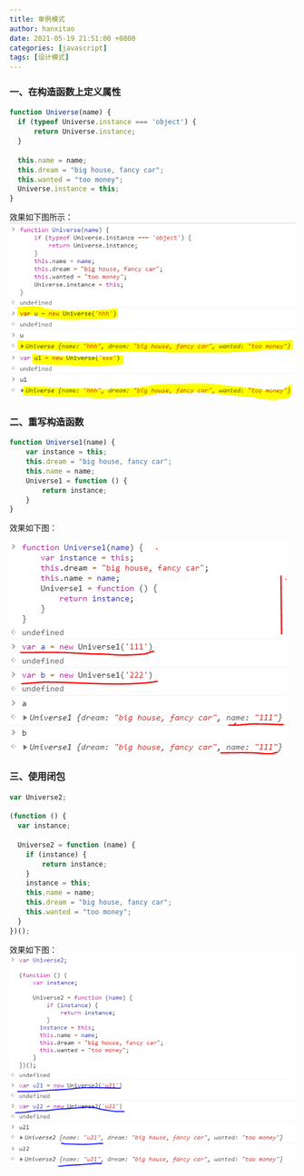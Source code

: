 ```yaml
---
title: 单例模式
author: hanxitao
date: 2021-05-19 21:51:00 +0800
categories: [javascript]
tags: [设计模式]
---
```


### 一、在构造函数上定义属性
```javascript
function Universe(name) {
  if (typeof Universe.instance === 'object') {
      return Universe.instance;
  }

  this.name = name;
  this.dream = "big house, fancy car";
  this.wanted = "too money";
  Universe.instance = this;
}
```
效果如下图所示：
![](/assets/img/shejimoshi/danli1.PNG)

### 二、重写构造函数
```javascript
function Universe1(name) {
    var instance = this;
    this.dream = "big house, fancy car";
    this.name = name;
    Universe1 = function () {
        return instance;
    }
}
```
效果如下图：

![](/assets/img/shejimoshi/danli2.PNG)

### 三、使用闭包
```javascript
var Universe2;

(function () {
  var instance;
  
  Universe2 = function (name) {
    if (instance) {
        return instance;
    }
    instance = this;
    this.name = name;
    this.dream = "big house, fancy car";
    this.wanted = "too money";
  }
})();
```

效果如下图：
![](/assets/img/shejimoshi/danli3.PNG)